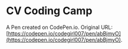 # CV Coding Camp

A Pen created on CodePen.io. Original URL: [https://codepen.io/codegirl007/pen/abBjmyO](https://codepen.io/codegirl007/pen/abBjmyO).


